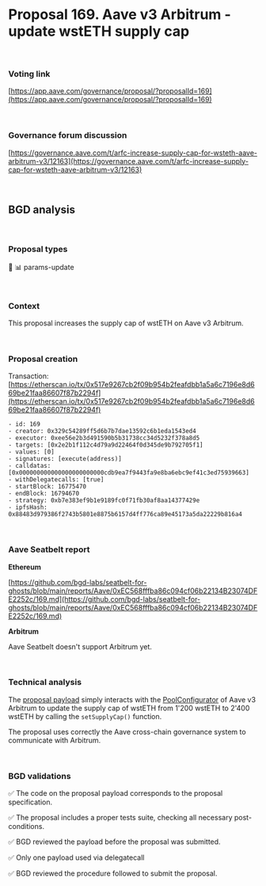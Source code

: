 # Proposal 169. Aave v3 Arbitrum - update wstETH supply cap

<br>

### Voting link

[https://app.aave.com/governance/proposal/?proposalId=169](https://app.aave.com/governance/proposal/?proposalId=169)

<br>

### Governance forum discussion

[https://governance.aave.com/t/arfc-increase-supply-cap-for-wsteth-aave-arbitrum-v3/12163](https://governance.aave.com/t/arfc-increase-supply-cap-for-wsteth-aave-arbitrum-v3/12163)

<br>

## BGD analysis

<br>

### Proposal types

:wrench: :bar_chart: params-update

<br>

### Context

This proposal increases the supply cap of wstETH on Aave v3 Arbitrum.

<br>

### Proposal creation

Transaction: [https://etherscan.io/tx/0x517e9267cb2f09b954b2feafdbb1a5a6c7196e8d669be21faa86607f87b2294f](https://etherscan.io/tx/0x517e9267cb2f09b954b2feafdbb1a5a6c7196e8d669be21faa86607f87b2294f)

```
- id: 169
- creator: 0x329c54289ff5d6b7b7dae13592c6b1eda1543ed4
- executor: 0xee56e2b3d491590b5b31738cc34d5232f378a8d5
- targets: [0x2e2b1f112c4d79a9d22464f0d345de9b792705f1]
- values: [0]
- signatures: [execute(address)]
- calldatas: [0x000000000000000000000000cdb9ea7f9443fa9e8ba6ebc9ef41c3ed75939663]
- withDelegatecalls: [true]
- startBlock: 16775470
- endBlock: 16794670
- strategy: 0xb7e383ef9b1e9189fc0f71fb30af8aa14377429e
- ipfsHash: 0x88483d979386f2743b5801e8875b6157d4ff776ca89e45173a5da22229b816a4
```

<br>

### Aave Seatbelt report

**Ethereum**

[https://github.com/bgd-labs/seatbelt-for-ghosts/blob/main/reports/Aave/0xEC568fffba86c094cf06b22134B23074DFE2252c/169.md](https://github.com/bgd-labs/seatbelt-for-ghosts/blob/main/reports/Aave/0xEC568fffba86c094cf06b22134B23074DFE2252c/169.md)

**Arbitrum**

Aave Seatbelt doesn't support Arbitrum yet.

<br>

### Technical analysis

The [proposal payload](https://arbiscan.io/address/0xcdb9ea7f9443fa9e8ba6ebc9ef41c3ed75939663#code#F15#L1) simply interacts with the [PoolConfigurator](https://arbiscan.io/address/0x8145eddDf43f50276641b55bd3AD95944510021E) of Aave v3 Arbitrum to update the supply cap of wstETH from 1'200 wstETH to 2'400 wstETH by calling the `setSupplyCap()` function.

The proposal uses correctly the Aave cross-chain governance system to communicate with Arbitrum.

<br>

### BGD validations

:white_check_mark: The code on the proposal payload corresponds to the proposal specification.

:white_check_mark: The proposal includes a proper tests suite, checking all necessary post-conditions.

:white_check_mark: BGD reviewed the payload before the proposal was submitted.

:white_check_mark: Only one payload used via delegatecall

:white_check_mark: BGD reviewed the procedure followed to submit the proposal.
